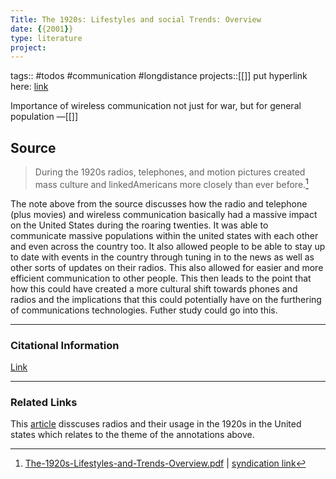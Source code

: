 ```yaml
---
Title: The 1920s: Lifestyles and social Trends: Overview
date: {{2001}}
type: literature
project:
---
```

tags:: #todos  #communication #longdistance 
projects::[[]]
put hyperlink here: [link](https://wjccschools.org/wp-content/uploads/sites/2/2016/05/The-1920s-Lifestyles-and-Trends-Overview.pdf) 

Importance of wireless communication not just for war, but for general population
&mdash;[[]]

## Source 
> During the 1920s radios, telephones, and motion pictures created mass culture and linkedAmericans more closely than ever before.[^1]

[^1]: [The-1920s-Lifestyles-and-Trends-Overview.pdf](https://wjccschools.org/wp-content/uploads/sites/2/2016/05/The-1920s-Lifestyles-and-Trends-Overview.pdf) | [syndication link](tk) 

The note above from the source discusses how the radio and telephone (plus movies) and wireless communication basically had a massive impact on the United States during the roaring twenties. It was able to communicate massive populations within the united states with each other and even across the country too. It also allowed people to be able to stay up to date with events in the country through tuning in to the news as well as other sorts of updates on their radios. This also allowed for easier and more efficient communication to other people. This then leads to the point that how this could have created a more cultural shift towards phones and radios and the implications that this could potentially have on the furthering of communications technologies. Futher study could go into this.

---
### Citational Information

[Link](https://wjccschools.org/wp-content/uploads/sites/2/2016/05/The-1920s-Lifestyles-and-Trends-Overview.pdf)

---

### Related Links
This [article](https://hancockhistoricalmuseum.org/i-love-the-1920s/1920s-radio/?utm_source=rss&utm_medium=rss&utm_campaign=1920s-radio#:~:text=In%20the%20mid%201920s%2C%20a,all%20began%20with%20the%201920s.) disscuses radios and their usage in the 1920s in the United states which relates to the theme of the annotations above.
